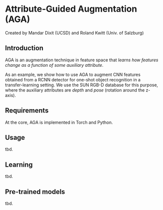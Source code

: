 # Attribute-Guided Augmentation (AGA)

Created by Mandar Dixit (UCSD) and Roland Kwitt (Univ. of Salzburg)

## Introduction

AGA is an augmentation technique in feature space that *learns how
features change as a function of some auxiliary attribute*. 

As an example, we show how to use AGA to augment CNN features 
obtained from a RCNN detector for one-shot object recognition
in a transfer-learning setting. We use the SUN RGB-D database
for this purpose, where the auxiliary attributes are *depth* and
*pose* (rotation around the z-axis).

## Requirements

At the core, AGA is implemented in Torch and Python.

## Usage

tbd.

## Learning

tbd.

## Pre-trained models

tbd.

